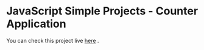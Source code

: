 <h1>JavaScript Simple Projects - Counter Application</h1>

You can check this project live <a target="_blank" href="https://counterwebapps.netlify.app/">here</a> .</p>

